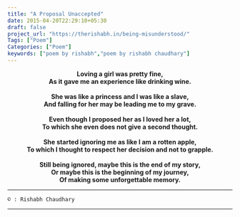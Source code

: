 ```yaml
---
title: "A Proposal Unaccepted"
date: 2015-04-20T22:29:10+05:30
draft: false
project_url: "https://therishabh.in/being-misunderstood/"
Tags: ["Poem"]
Categories: ["Poem"]
keywords: ["poem by rishabh","poem by rishabh chaudhary"]
---
```



<center><b>
Loving a girl was pretty fine,<br>
As it gave me an experience like drinking wine.<br><br>
She was like a princess and I was like a slave,<br>
And falling for her may be leading me to my grave.<br><br>
Even though I proposed her as I loved her a lot,<br>
To which she even does not give a second thought.<br><br>
She started ignoring me as like I am a rotten apple,<br>
To which I thought to respect her decision and not to grapple.<br><br>
Still being ignored, maybe this is the end of my story,<br>
Or maybe this is the beginning of my journey,<br>
Of making some unforgettable memory.
</b></center>

___________________________________________
```
© : Rishabh Chaudhary
```

___________________________________________
